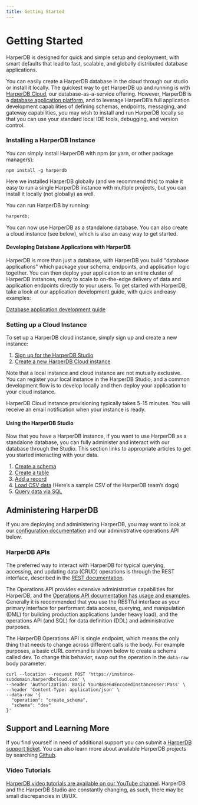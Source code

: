 ```yaml
---
title: Getting Started
---
```


# Getting Started

HarperDB is designed for quick and simple setup and deployment, with smart defaults that lead to fast, scalable, and globally distributed database applications.

You can easily create a HarperDB database in the cloud through our studio or install it locally. The quickest way to get HarperDB up and running is with [HarperDB Cloud](./deployments/harperdb-cloud/), our database-as-a-service offering. However, HarperDB is a [database application platform](./developers/applications/), and to leverage HarperDB’s full application development capabilities of defining schemas, endpoints, messaging, and gateway capabilities, you may wish to install and run HarperDB locally so that you can use your standard local IDE tools, debugging, and version control.

### Installing a HarperDB Instance

You can simply install HarperDB with npm (or yarn, or other package managers):

```shell
npm install -g harperdb
```

Here we installed HarperDB globally (and we recommend this) to make it easy to run a single HarperDB instance with multiple projects, but you can install it locally (not globally) as well.

You can run HarperDB by running:

```javascript
harperdb;
```

You can now use HarperDB as a standalone database. You can also create a cloud instance (see below), which is also an easy way to get started.

#### Developing Database Applications with HarperDB

HarperDB is more than just a database, with HarperDB you build "database applications" which package your schema, endpoints, and application logic together. You can then deploy your application to an entire cluster of HarperDB instances, ready to scale to on-the-edge delivery of data and application endpoints directly to your users. To get started with HarperDB, take a look at our application development guide, with quick and easy examples:

[Database application development guide](./developers/applications/)

### Setting up a Cloud Instance

To set up a HarperDB cloud instance, simply sign up and create a new instance:

1. [Sign up for the HarperDB Studio](https://studio.harperdb.io/sign-up)
1. [Create a new HarperDB Cloud instance](./administration/harperdb-studio/instances#create-a-new-instance)

Note that a local instance and cloud instance are not mutually exclusive. You can register your local instance in the HarperDB Studio, and a common development flow is to develop locally and then deploy your application to your cloud instance.

HarperDB Cloud instance provisioning typically takes 5-15 minutes. You will receive an email notification when your instance is ready.

#### Using the HarperDB Studio

Now that you have a HarperDB instance, if you want to use HarperDB as a standalone database, you can fully administer and interact with our database through the Studio. This section links to appropriate articles to get you started interacting with your data.

1. [Create a schema](./administration/harperdb-studio/manage-schemas-browse-data#create-a-schema)
1. [Create a table](./administration/harperdb-studio/manage-schemas-browse-data#create-a-table)
1. [Add a record](./administration/harperdb-studio/manage-schemas-browse-data#add-a-record)
1. [Load CSV data](./administration/harperdb-studio/manage-schemas-browse-data#load-csv-data) (Here’s a sample CSV of the HarperDB team’s dogs)
1. [Query data via SQL](./administration/harperdb-studio/query-instance-data)

## Administering HarperDB

If you are deploying and administering HarperDB, you may want to look at our [configuration documentation](./deployments/configuration) and our administrative operations API below.

### HarperDB APIs

The preferred way to interact with HarperDB for typical querying, accessing, and updating data (CRUD) operations is through the REST interface, described in the [REST documentation](./developers/rest).

The Operations API provides extensive administrative capabilities for HarperDB, and the [Operations API documentation has usage and examples](./developers/operations-api/). Generally it is recommended that you use the RESTful interface as your primary interface for performant data access, querying, and manipulation (DML) for building production applications (under heavy load), and the operations API (and SQL) for data definition (DDL) and administrative purposes.

The HarperDB Operations API is single endpoint, which means the only thing that needs to change across different calls is the body. For example purposes, a basic cURL command is shown below to create a schema called dev. To change this behavior, swap out the operation in the `data-raw` body parameter.

```
curl --location --request POST 'https://instance-subdomain.harperdbcloud.com' \
--header 'Authorization: Basic YourBase64EncodedInstanceUser:Pass' \
--header 'Content-Type: application/json' \
--data-raw '{
  "operation": "create_schema",
  "schema": "dev"
}'
```

## Support and Learning More

If you find yourself in need of additional support you can submit a [HarperDB support ticket](https://harperdbhelp.zendesk.com/hc/en-us/requests/new). You can also learn more about available HarperDB projects by searching [Github](https://github.com/search?q=harperdb).

### Video Tutorials

[HarperDB video tutorials are available on our YouTube channel](https://www.youtube.com/@harperdbio). HarperDB and the HarperDB Studio are constantly changing, as such, there may be small discrepancies in UI/UX.
